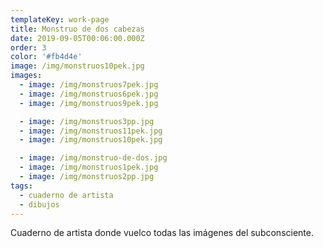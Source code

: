 ```yaml
---
templateKey: work-page
title: Monstruo de dos cabezas
date: 2019-09-05T00:06:00.000Z
order: 3
color: '#fb4d4e'
image: /img/monstruos10pek.jpg
images:
  - image: /img/monstruos7pek.jpg
  - image: /img/monstruos6pek.jpg
  - image: /img/monstruos9pek.jpg

  - image: /img/monstruos3pp.jpg
  - image: /img/monstruos11pek.jpg
  - image: /img/monstruos10pek.jpg

  - image: /img/monstruo-de-dos.jpg
  - image: /img/monstruos1pek.jpg
  - image: /img/monstruos2pp.jpg
tags:
  - cuaderno de artista
  - dibujos
---
```

Cuaderno de artista donde vuelco todas las imágenes del subconsciente.
